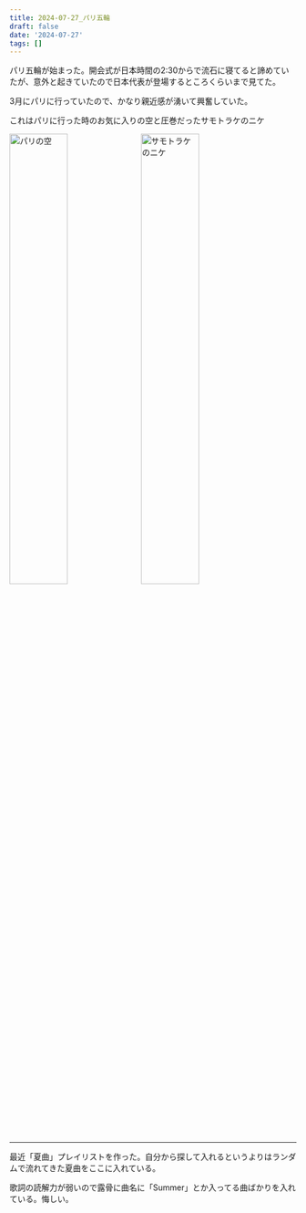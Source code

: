 ```yaml
---
title: 2024-07-27_パリ五輪
draft: false
date: '2024-07-27'
tags: []
---
```


パリ五輪が始まった。開会式が日本時間の2:30からで流石に寝てると諦めていたが、意外と起きていたので日本代表が登場するところくらいまで見てた。

3月にパリに行っていたので、かなり親近感が湧いて興奮していた。

これはパリに行った時のお気に入りの空と圧巻だったサモトラケのニケ

<a href="https://gyazo.com/2116362975fe61387c6469d868f13aed"><img src="https://i.gyazo.com/2116362975fe61387c6469d868f13aed.jpg" alt="パリの空" width="45%"/></a> <a href="https://gyazo.com/f77dfbf80d34b1a690340f87f38463ba"><img src="https://i.gyazo.com/f77dfbf80d34b1a690340f87f38463ba.jpg" alt="サモトラケのニケ" width="45%"/></a>

---

最近「夏曲」プレイリストを作った。自分から探して入れるというよりはランダムで流れてきた夏曲をここに入れている。

歌詞の読解力が弱いので露骨に曲名に「Summer」とか入ってる曲ばかりを入れている。悔しい。
